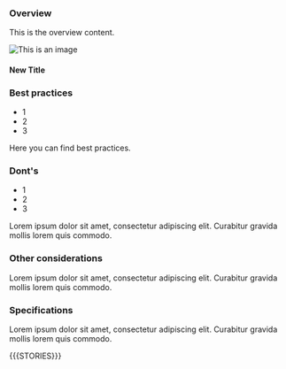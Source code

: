 ### Overview



This is the overview content.

![This is an image](https://myoctocat.com/assets/images/base-octocat.svg)

#### New Title

### Best practices

- 1
- 2
- 3

Here you can find best practices.

### Dont's

- 1
- 2
- 3

Lorem ipsum dolor sit amet, consectetur adipiscing elit. Curabitur gravida mollis lorem quis commodo.

### Other considerations

Lorem ipsum dolor sit amet, consectetur adipiscing elit. Curabitur gravida mollis lorem quis commodo.

### Specifications

Lorem ipsum dolor sit amet, consectetur adipiscing elit. Curabitur gravida mollis lorem quis commodo.


{{{STORIES}}}
